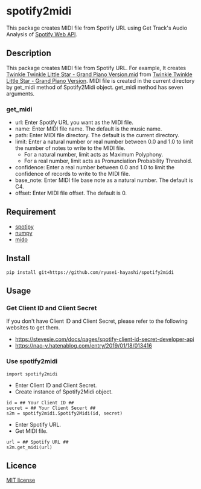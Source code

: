 # spotify2midi
This package creates MIDI file from Spotify URL using Get Track's Audio Analysis of [Spotify Web API](https://developer.spotify.com/documentation/web-api).

## Description
This package creates MIDI file from Spotify URL. For example, It creates [Twinkle Twinkle Little Star - Grand Piano Version.mid]() from [Twinkle Twinkle Little Star - Grand Piano Version](https://open.spotify.com/track/5Yx45WDFNYLFwj3pjtvfJ6). MIDI file is created in the current directory by get_midi method of Spotify2Midi object. get_midi method has seven arguments.

### get_midi
* url: Enter Spotify URL you want as the MIDI file.
* name: Enter MIDI file name. The default is the music name.
* path: Enter MIDI file directory. The default is the current directory.
* limit: Enter a natural number or real number between 0.0 and 1.0 to limit the number of notes to write to the MIDI file.
  * For a natural number, limit acts as Maximum Polyphony.
  * For a real number, limit acts as Pronunciation Probability Threshold.
* confidence: Enter a real number between 0.0 and 1.0 to limit the confidence of records to write to the MIDI file.
* base_note: Enter MIDI file base note as a natural number. The default is C4.
* offset: Enter MIDI file offset. The default is 0.

## Requirement
* [spotipy](https://spotipy.readthedocs.io)
* [numpy](https://numpy.org)
* [mido](https://mido.readthedocs.io)

## Install
```
pip install git+https://github.com/ryusei-hayashi/spotify2midi
```

## Usage
### Get Client ID and Client Secret
If you don't have Client ID and Client Secret, please refer to the following websites to get them.
* https://stevesie.com/docs/pages/spotify-client-id-secret-developer-api
* https://nao-y.hatenablog.com/entry/2019/01/18/013416

### Use spotify2midi
```
import spotify2midi
```
* Enter Client ID and Client Secret.
* Create instance of Spotify2Midi object.
```
id = ## Your Client ID ##
secret = ## Your Client Secert ##
s2m = spotify2midi.Spotify2Midi(id, secret)
```
* Enter Spotify URL.
* Get MIDI file.
```
url = ## Spotify URL ##
s2m.get_midi(url)
```

## Licence
[MIT license](https://en.wikipedia.org/wiki/MIT_License)

